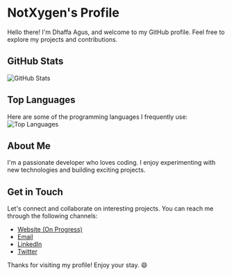 # NotXygen's Profile

Hello there! I'm Dhaffa Agus, and welcome to my GitHub profile. Feel free to explore my projects and contributions.

## GitHub Stats
![GitHub Stats](https://github-readme-stats.vercel.app/api?username=not-xygen&show_icons=true&theme=react)

## Top Languages
Here are some of the programming languages I frequently use:
![Top Languages](https://github-readme-stats.vercel.app/api/top-langs/?username=not-xygen&theme=react)

## About Me
I'm a passionate developer who loves coding. I enjoy experimenting with new technologies and building exciting projects.

## Get in Touch
Let's connect and collaborate on interesting projects. You can reach me through the following channels:
- [Website (On Progress)](https://yourwebsite.com)
- [Email](mailto:dhaffaagus09@email.com)
- [LinkedIn](https://linkedin.com/in/dhaffa-agus)
- [Twitter](https://twitter.com/dhaffaagus)

Thanks for visiting my profile! Enjoy your stay. 😄
